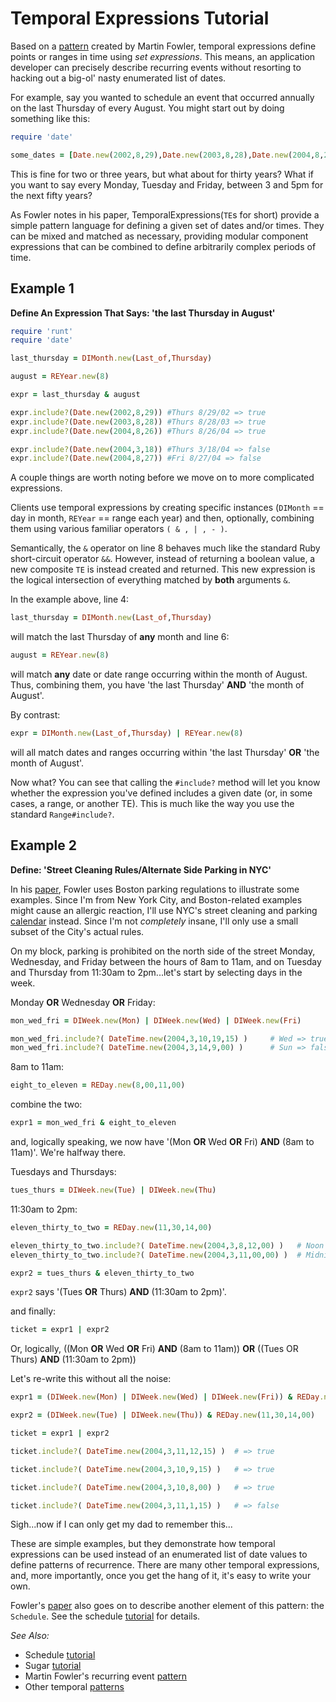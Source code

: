 # Temporal Expressions Tutorial

Based on a [pattern](http://martinfowler.com/apsupp/recurring.pdf) created by Martin Fowler, temporal expressions define points or ranges in time using *set expressions*. This means, an application developer can precisely describe recurring events without resorting to hacking out a big-ol' nasty enumerated list of dates.

For example, say you wanted to schedule an event that occurred annually on the last Thursday of every August. You might start out by doing something like this:

```ruby
require 'date'

some_dates = [Date.new(2002,8,29),Date.new(2003,8,28),Date.new(2004,8,26)]
```

This is fine for two or three years, but what about for thirty years? What if you want to say every Monday, Tuesday and Friday, between 3 and 5pm for the next fifty years?

As Fowler notes in his paper, TemporalExpressions(`TE`s for short) provide a simple pattern language for defining a given set of dates and/or times. They can be mixed and matched as necessary, providing modular component expressions that can be combined to define arbitrarily complex periods of time.

## Example 1
**Define An Expression That Says: 'the last Thursday in August'**

```ruby
require 'runt'
require 'date'

last_thursday = DIMonth.new(Last_of,Thursday)

august = REYear.new(8)

expr = last_thursday & august

expr.include?(Date.new(2002,8,29)) #Thurs 8/29/02 => true
expr.include?(Date.new(2003,8,28)) #Thurs 8/28/03 => true
expr.include?(Date.new(2004,8,26)) #Thurs 8/26/04 => true

expr.include?(Date.new(2004,3,18)) #Thurs 3/18/04 => false
expr.include?(Date.new(2004,8,27)) #Fri 8/27/04 => false
```

A couple things are worth noting before we move on to more complicated expressions.

Clients use temporal expressions by creating specific instances (`DIMonth` == day in month, `REYear` == range each year) and then, optionally, combining them using various familiar operators  `( & , | , - )`.

Semantically, the `&` operator on line 8 behaves much like the standard Ruby short-circuit operator `&&`. However, instead of returning a boolean value, a new composite `TE` is instead created and returned. This new expression is the logical intersection of everything matched by **both** arguments `&`.

In the example above, line  4:

```ruby
last_thursday = DIMonth.new(Last_of,Thursday)
```

will match the last Thursday of **any** month and line 6:

```ruby
august = REYear.new(8)
```

will match **any** date or date range occurring within the month of August. Thus, combining them, you have 'the last Thursday' **AND** 'the month of August'.

By contrast:

```ruby
expr = DIMonth.new(Last_of,Thursday) | REYear.new(8)
```

will all match dates and ranges occurring within 'the last Thursday' **OR** 'the month of August'.

Now what? You can see that calling the `#include?` method will let you know whether the expression you've defined includes a given date (or, in some cases, a range, or another TE). This is much like the way you use the standard `Range#include?`.

## Example 2
**Define: 'Street Cleaning Rules/Alternate Side Parking in NYC'**

In his [paper](http://martinfowler.com/apsupp/recurring.pdf), Fowler uses Boston parking regulations to illustrate some examples. Since I'm from New York City, and Boston-related examples might cause an allergic reaction, I'll use NYC's street cleaning and parking [calendar](http://www.nyc.gov/html/dot/html/motorist/scrintro.html#street)
instead. Since I'm not *completely* insane, I'll only use a small subset of the City's actual rules.

On my block, parking is prohibited on the north side of the street Monday, Wednesday, and Friday between the hours of 8am to 11am, and on Tuesday and Thursday from 11:30am to 2pm...let's start by selecting days in the week.

Monday **OR** Wednesday **OR** Friday:

```ruby
mon_wed_fri = DIWeek.new(Mon) | DIWeek.new(Wed) | DIWeek.new(Fri)

mon_wed_fri.include?( DateTime.new(2004,3,10,19,15) )     # Wed => true
mon_wed_fri.include?( DateTime.new(2004,3,14,9,00) )      # Sun => false
```

8am to 11am:

```ruby
eight_to_eleven = REDay.new(8,00,11,00)
```
combine the two:

```ruby
expr1 = mon_wed_fri & eight_to_eleven
```

and, logically speaking, we now have '(Mon **OR** Wed **OR** Fri)  **AND** (8am to 11am)'. We're halfway there.

Tuesdays and Thursdays:

```ruby
tues_thurs = DIWeek.new(Tue) | DIWeek.new(Thu)
```

11:30am to 2pm:

```ruby
eleven_thirty_to_two = REDay.new(11,30,14,00)

eleven_thirty_to_two.include?( DateTime.new(2004,3,8,12,00) )   # Noon => true
eleven_thirty_to_two.include?( DateTime.new(2004,3,11,00,00) )  # Midnite => false

expr2 = tues_thurs & eleven_thirty_to_two
```

`expr2` says '(Tues **OR** Thurs) **AND** (11:30am to 2pm)'.

and finally:

```ruby
ticket = expr1 | expr2
```

Or, logically, ((Mon **OR** Wed **OR** Fri) **AND** (8am to 11am)) **OR** ((Tues OR Thurs) **AND** (11:30am to 2pm))

Let's re-write this without all the noise:

```ruby
expr1 = (DIWeek.new(Mon) | DIWeek.new(Wed) | DIWeek.new(Fri)) & REDay.new(8,00,11,00)

expr2 = (DIWeek.new(Tue) | DIWeek.new(Thu)) & REDay.new(11,30,14,00)

ticket = expr1 | expr2

ticket.include?( DateTime.new(2004,3,11,12,15) )  # => true

ticket.include?( DateTime.new(2004,3,10,9,15) )   # => true

ticket.include?( DateTime.new(2004,3,10,8,00) )   # => true

ticket.include?( DateTime.new(2004,3,11,1,15) )   # => false
```

Sigh...now if I can only get my dad to remember this...

These are simple examples, but they demonstrate how temporal expressions can be used instead of an enumerated list of date values to define patterns of recurrence. There are many other temporal expressions, and, more importantly, once you get the hang of it, it's easy to write your own.

Fowler's [paper](http://martinfowler.com/apsupp/recurring.pdf) also goes on to describe another element of this pattern: the `Schedule`. See the schedule [tutorial](tutorial_schedule.md) for details.

*See Also:*

* Schedule [tutorial](tutorial_schedule.md)
* Sugar [tutorial](tutorial_sugar.md)
* Martin Fowler's recurring event [pattern](http://martinfowler.com/apsupp/recurring.pdf)
* Other temporal [patterns](http://martinfowler.com/eaaDev/timeNarrative.html)

